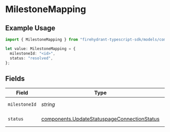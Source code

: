 # MilestoneMapping

## Example Usage

```typescript
import { MilestoneMapping } from "firehydrant-typescript-sdk/models/components";

let value: MilestoneMapping = {
  milestoneId: "<id>",
  status: "resolved",
};
```

## Fields

| Field                                                                                                      | Type                                                                                                       | Required                                                                                                   | Description                                                                                                |
| ---------------------------------------------------------------------------------------------------------- | ---------------------------------------------------------------------------------------------------------- | ---------------------------------------------------------------------------------------------------------- | ---------------------------------------------------------------------------------------------------------- |
| `milestoneId`                                                                                              | *string*                                                                                                   | :heavy_check_mark:                                                                                         | FireHydrant milestone id                                                                                   |
| `status`                                                                                                   | [components.UpdateStatuspageConnectionStatus](../../models/components/updatestatuspageconnectionstatus.md) | :heavy_check_mark:                                                                                         | Statuspage.io status                                                                                       |